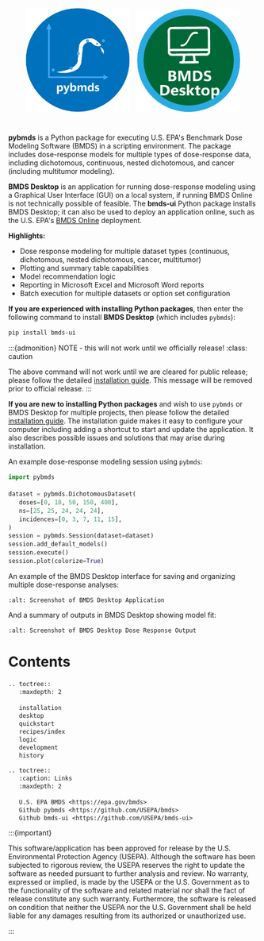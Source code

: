 <p align="center" style="margin-top: 40px; margin-bottom: 40px;">
  <img src="_static/img/pybmds.png" width="210px" style="margin-right: 10px">
  <img src="_static/img/bmds-desktop-logo.png" width="210px">
</p>

**pybmds** is a Python package for executing U.S. EPA's Benchmark Dose Modeling Software (BMDS) in a scripting environment. The package includes dose-response models for multiple types of dose-response data, including dichotomous, continuous, nested dichotomous, and cancer (including multitumor modeling).

**BMDS Desktop** is an application for running dose-response modeling using a Graphical User Interface (GUI) on a local system, if running BMDS Online is not technically possible of feasible. The **bmds-ui** Python package installs BMDS Desktop; it can also be used to deploy an application online, such as the U.S. EPA's [BMDS Online](https://bmdsonline.epa.gov) deployment.


**Highlights:**

* Dose response modeling for multiple dataset types (continuous, dichotomous, nested dichotomous, cancer, multitumor)
* Plotting and summary table capabilities
* Model recommendation logic
* Reporting in Microsoft Excel and Microsoft Word reports
* Batch execution for multiple datasets or option set configuration


**If you are experienced with installing Python packages**, then enter the following command to install **BMDS Desktop** (which includes `pybmds`):

```bash
pip install bmds-ui
```

:::{admonition} NOTE - this will not work until we officially release!
:class: caution

The above command will not work until we are cleared for public release; please follow the detailed [installation guide](./installation.md). This message will be removed prior to official release.
:::

**If you are new to installing Python packages** and wish to use `pybmds` or BMDS Desktop for multiple projects, then please follow the detailed [installation guide](./installation.md). The installation guide makes it easy to configure your computer including adding a shortcut to start and update the application. It also describes possible issues and solutions that may arise during installation.


An example dose-response modeling session using `pybmds`:

```python
import pybmds

dataset = pybmds.DichotomousDataset(
   doses=[0, 10, 50, 150, 400],
   ns=[25, 25, 24, 24, 24],
   incidences=[0, 3, 7, 11, 15],
)
session = pybmds.Session(dataset=dataset)
session.add_default_models()
session.execute()
session.plot(colorize=True)
```

An example of the BMDS Desktop interface for saving and organizing multiple dose-response analyses:

```{figure} _static/img/bmds-desktop.jpg
:alt: Screenshot of BMDS Desktop Application
```

And a summary of outputs in BMDS Desktop showing model fit:

```{figure} _static/img/bmds-output.jpg
:alt: Screenshot of BMDS Desktop Dose Response Output
```


# Contents

```{eval-rst}
.. toctree::
   :maxdepth: 2

   installation
   desktop
   quickstart
   recipes/index
   logic
   development
   history
```

```{eval-rst}
.. toctree::
   :caption: Links
   :maxdepth: 2

   U.S. EPA BMDS <https://epa.gov/bmds>
   Github pybmds <https://github.com/USEPA/bmds>
   Github bmds-ui <https://github.com/USEPA/bmds-ui>
```

:::{important}

This software/application has been approved for release by the U.S. Environmental Protection Agency (USEPA). Although the software has been subjected to rigorous review, the USEPA reserves the right to update the software as needed pursuant to further analysis and review. No warranty, expressed or implied, is made by the USEPA or the U.S. Government as to the functionality of the software and related material nor shall the fact of release constitute any such warranty. Furthermore, the software is released on condition that neither the USEPA nor the U.S. Government shall be held liable for any damages resulting from its authorized or unauthorized use.

:::
